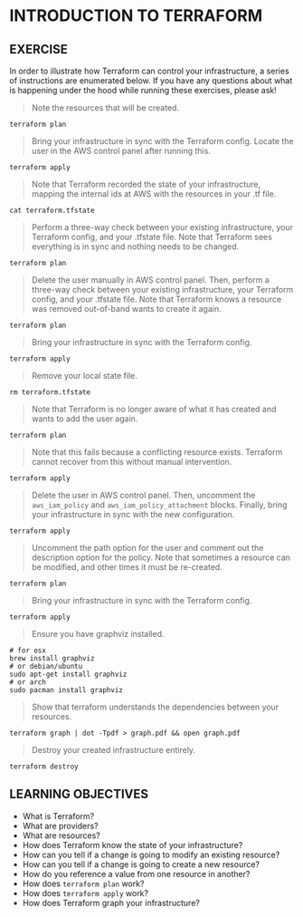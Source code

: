 # INTRODUCTION TO TERRAFORM

## EXERCISE

In order to illustrate how Terraform can control your infrastructure, a series
of instructions are enumerated below. If you have any questions about what is
happening under the hood while running these exercises, please ask!

> Note the resources that will be created.
```
terraform plan
```

> Bring your infrastructure in sync with the Terraform config.
> Locate the user in the AWS control panel after running this.
```
terraform apply
```

> Note that Terraform recorded the state of your infrastructure, mapping
> the internal ids at AWS with the resources in your .tf file.
```
cat terraform.tfstate
```

> Perform a three-way check between your existing infrastructure, your
> Terraform config, and your .tfstate file. Note that Terraform sees
> everything is in sync and nothing needs to be changed.
```
terraform plan
```

> Delete the user manually in AWS control panel. Then, perform a three-way check
> between your existing infrastructure, your Terraform config, and your .tfstate
> file. Note that Terraform knows a resource was removed out-of-band wants to
> create it again.
```
terraform plan
```

> Bring your infrastructure in sync with the Terraform config.
```
terraform apply
```

> Remove your local state file.
```
rm terraform.tfstate
```

> Note that Terraform is no longer aware of what it has created and wants to
> add the user again.
```
terraform plan
```

> Note that this fails because a conflicting resource exists. Terraform cannot
> recover from this without manual intervention.
```
terraform apply
```

> Delete the user in AWS control panel. Then, uncomment the `aws_iam_policy` and
> `aws_iam_policy_attachment` blocks. Finally, bring your infrastructure in sync
> with the new configuration.
```
terraform apply
```

> Uncomment the path option for the user and comment out the description option
> for the policy. Note that sometimes a resource can be modified, and other
> times it must be re-created.
```
terraform plan
```

> Bring your infrastructure in sync with the Terraform config.
```
terraform apply
```

> Ensure you have graphviz installed.
```
# for osx
brew install graphviz
# or debian/ubuntu
sudo apt-get install graphviz
# or arch
sudo pacman install graphviz
```

> Show that terraform understands the dependencies between your resources.
```
terraform graph | dot -Tpdf > graph.pdf && open graph.pdf
```

> Destroy your created infrastructure entirely.
```
terraform destroy
```

## LEARNING OBJECTIVES

- What is Terraform?
- What are providers?
- What are resources?
- How does Terraform know the state of your infrastructure?
- How can you tell if a change is going to modify an existing resource?
- How can you tell if a change is going to create a new resource?
- How do you reference a value from one resource in another?
- How does `terraform plan` work?
- How does `terraform apply` work?
- How does Terraform graph your infrastructure?
